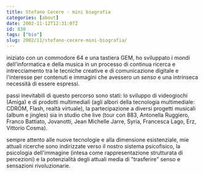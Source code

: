 ```yaml
---
title: Stefano Cecere - mini biografia
categories: [about]
date: 2002-11-12T12:31:07Z
id: 830
tags: ["bio"]
slug: 2002/11/stefano-cecere-mini-biografia/
---
```


iniziato con un commodore 64 e una tastiera GEM, ho sviluppato i mondi dell'informatica e della musica in un processo di continua ricerca e intrecciamento tra le tecniche creative e di comunicazione digitale e l'interesse per contenuti e immagini che avessero un _senso_ e una intrinseca necessità di essere espressi.

passi inevitabili di questo percorso sono stati: lo sviluppo di videogiochi (Amiga) e di prodotti multimediali (agli albori della tecnologia multimediale: CDROM, Flash, realtà virtuale), la partecipazione a diversi progetti musicali (album e jingles) sia in studio che live (tour con 883, Antonella Ruggiero, Franco Battiato, Jovanotti, Jean Michelle Jarre, Syria, Francesca Lago, Erz, Vittorio Cosma).

sempre attento alle nuove tecnologie e alla dimensione esistenziale, mie attuali ricerche sono indirizzate verso il nostro sistema psicofisico, la psicologia dell'immagine (intesa come rappresentazione strutturata di percezioni) e la potenzialità degli attuali media di "trasferire" senso e sensazioni rivoluzionarie.
